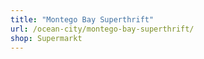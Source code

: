 ```yaml
---
title: "Montego Bay Superthrift"
url: /ocean-city/montego-bay-superthrift/
shop: Supermarkt
---
```

